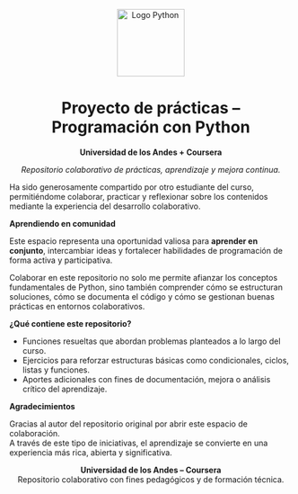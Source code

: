 <p align="center">
  <img src="https://upload.wikimedia.org/wikipedia/commons/c/c3/Python-logo-notext.svg" alt="Logo Python" width="120">
</p>

<h1 align="center"> Proyecto de prácticas – Programación con Python</h1>

<p align="center">
  <strong>Universidad de los Andes + Coursera</strong>
</p>

<p align="center">
  <em>Repositorio colaborativo de prácticas, aprendizaje y mejora continua.</em>
</p>

Ha sido generosamente compartido por otro estudiante del curso, permitiéndome colaborar, practicar y reflexionar sobre los contenidos mediante la experiencia del desarrollo colaborativo.

 **Aprendiendo en comunidad**

Este espacio representa una oportunidad valiosa para **aprender en conjunto**, intercambiar ideas y fortalecer habilidades de programación de forma activa y participativa.

Colaborar en este repositorio no solo me permite afianzar los conceptos fundamentales de Python, sino también comprender cómo se estructuran soluciones, cómo se documenta el código y cómo se gestionan buenas prácticas en entornos colaborativos.

 **¿Qué contiene este repositorio?**
- Funciones resueltas que abordan problemas planteados a lo largo del curso.
- Ejercicios para reforzar estructuras básicas como condicionales, ciclos, listas y funciones.
- Aportes adicionales con fines de documentación, mejora o análisis crítico del aprendizaje.

**Agradecimientos**

Gracias al autor del repositorio original por abrir este espacio de colaboración.  
A través de este tipo de iniciativas, el aprendizaje se convierte en una experiencia más rica, abierta y significativa.


<p align="center" style="font-size: 14px;">
  <strong>Universidad de los Andes – Coursera</strong><br>
  Repositorio colaborativo con fines pedagógicos y de formación técnica.
</p>
